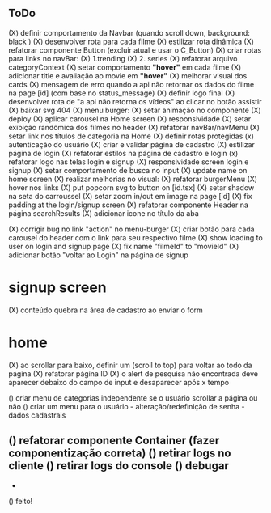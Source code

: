## ToDo

(X) definir comportamento da Navbar (quando scroll down, background: black )
(X) desenvolver rota para cada filme
(X) estilizar rota dinâmica
(X) refatorar componente Button (excluir atual e usar o C_Button)
(X) criar rotas para links no navBar:
    (X) 1.trending
    (X) 2. series
(X) refatorar arquivo categoryContext
(X) setar comportamento **"hover"** em cada filme
(X) adicionar title e avaliação ao movie em **"hover"**
(X) melhorar visual dos cards
(X) mensagem de erro quando a api não retornar os dados do filme na page [id] (com base no status_message)
(X) definir logo final
(X) desenvolver rota de "a api não retorna os vídeos" ao clicar no botão assistir
(X) baixar svg 404
(X) menu burger:
    (X) setar animação no componente
(X) deploy
(X) aplicar carousel na Home screen
(X) responsividade
(X) setar exibição randômica dos filmes no header
(X) refatorar navBar/navMenu
(X) setar link nos títulos de categoria na Home
(X) definir rotas protegidas
(x) autenticação do usuário
(X) criar e validar página de cadastro
(X) estilizar página de login
(X) refatorar estilos na página de cadastro e login
(x) refatorar logo nas telas login e signup
(X) responsividade screen login e signup
(X) setar comportamento de busca no input
(X) update name on home screen
(X) realizar melhorias no visual:
    (X) refatorar burgerMenu
    (X) hover nos links
    (X) put popcorn svg to button on [id.tsx]
    (X) setar shadow na seta do carroussel
    (X) setar zoom in/out em image na page [id]
    (X) fix padding at the login/signup screen
    (X) refatorar componente Header na página searchResults
(X) adicionar icone no título da aba

(X) corrigir bug no link "action" no menu-burger
(X) criar botão para cada carousel do header com o link para seu respectivo filme
(X) show loading to user on login and signup page
(X) fix name "filmeId" to "movieId"
(X) adicionar botão "voltar ao Login" na página de signup

# signup screen
(X) conteúdo quebra na área de cadastro ao enviar o form

# home
(X) ao scrollar para baixo, definir um (scroll to top) para voltar ao todo da página
(X) refatorar página ID
(X) o alert de pesquisa não encontrada deve aparecer debaixo do campo de input e desaparecer após x tempo

() criar menu de categorias independente se o usuário scrollar a página ou não
() criar um menu para o usuário
    - alteração/redefinição de senha
    - dados cadastrais

() refatorar componente Container (fazer componentização correta)
() retirar logs no cliente
() retirar logs do console
() debugar
-
-
() feito!